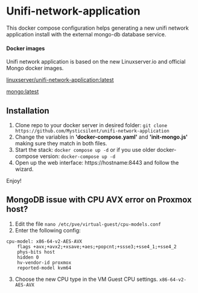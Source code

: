 # Unifi-network-application

This docker compose configuration helps generating a new unifi network application install with the external mongo-db database service.
#### Docker images
Unifi network application is based on the new Linuxserver.io and official Mongo docker images.
 
[linuxserver/unifi-network-application:latest](https://hub.docker.com/r/linuxserver/unifi-network-application)
 
[mongo:latest](https://hub.docker.com/_/mongo)

## Installation
1. Clone repo to your docker server in desired folder:
```git clone https://github.com/Mysticsilent/unifi-network-application```
2. Change the variables in **'docker-compose.yaml'** and **'init-mongo.js'** making sure they match in both files.
3. Start the stack:
```docker compose up -d```
or if you use older docker-compose version:
```docker-compose up -d```
4. Open up the web interface:
https://hostname:8443 and follow the wizard.

Enjoy!



## MongoDB issue with CPU AVX error on Proxmox host?
1. Edit the file
```nano /etc/pve/virtual-guest/cpu-models.conf```
2. Enter the following config:
```
cpu-model: x86-64-v2-AES-AVX
    flags +avx;+avx2;+xsave;+aes;+popcnt;+ssse3;+sse4_1;+sse4_2
    phys-bits host
    hidden 0
    hv-vendor-id proxmox
    reported-model kvm64
```
3. Choose the new CPU type in the VM Guest CPU settings.
```x86-64-v2-AES-AVX```
